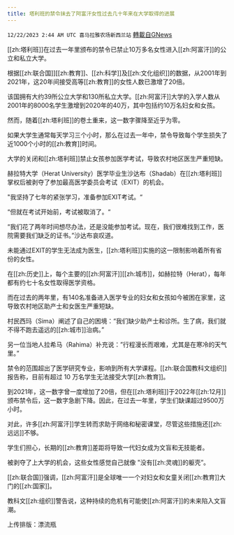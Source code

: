 ```yaml
---
title: 塔利班的禁令抹去了阿富汗女性过去几十年来在大学取得的进展
---
```

`12/22/2023 2:44 AM UTC 喜马拉雅农场新西兰站` [轉載自GNews](https://gnews.org/articles/2138555)

         

[[zh:塔利班]]在过去一年里颁布的禁令已禁止10万多名女性进入[[zh:阿富汗]]的公立和私立大学。

根据[[zh:联合国]][[zh:教育]]、[[zh:科学]]及[[zh:文化组织]]的数据，从2001年到2021年，这20年间接受高等[[zh:教育]]的女性人数已激增了20倍。

该国拥有大约39所公立大学和130所私立大学。[[zh:阿富汗]]大学的入学人数从2001年的8000名学生激增到2020年的40万，其中包括约10万名妇女和女孩。

然而，随着[[zh:塔利班]]的卷土重来，这一数字骤降至近乎为零。

如果大学生通常每天学习三个小时，那么在过去一年中，禁令导致每个学生损失了近1000个小时的[[zh:教育]]时间。

大学的关闭和[[zh:塔利班]]禁止女孩参加医学考试，导致农村地区医生严重短缺。

赫拉特大学（Herat University）医学毕业生沙达布（Shadab）在[[zh:塔利班]]掌权后被剥夺了参加最高医学委员会考试（EXIT）的机会。

"我坚持了七年的紧张学习，准备参加EXIT考试。“

“但就在考试开始前，考试被取消了。“

“我们花了两年时间想尽办法，还是没能参加考试。现在，我们很难找到工作，医院需要我们缺乏的证书。”沙达布哀叹道。

未能通过EXIT的学生无法成为医生，[[zh:塔利班]]实施的这一限制影响着所有省份的女性。

在[[zh:历史]]上，每个主要的[[zh:阿富汗]][[zh:城市]]，如赫拉特（Herat），每年都有约七十名女性取得医学资格。

而在过去的两年里，有140名准备进入医学专业的妇女和女孩如今被困在家里，这导致农村地区助产士和女医生严重短缺。

村民西玛（Sima）阐述了自己的困境：“我们缺少助产士和诊所。生了病，我们就不得不跑去遥远的[[zh:城市]]治病。”

另一位当地人拉希马（Rahima）补充说：”行程漫长而艰难，尤其是在寒冷的天气里。”

禁令的范围超出了医学研究专业，影响到所有大学课程。[[zh:联合国教科文组织]]报告称，目前有超过 10 万名学生无法接受大学[[zh:教育]]。

到2021年，这一数字曾一度增加了20倍，但在[[zh:塔利班]]于2022年[[zh:12月]]颁布禁令后，这一数字急剧下降。因此，在过去一年里，学生们缺课超过9500万小时。

对此，许多[[zh:阿富汗]]学生转而求助于网络和秘密课堂，尽管这些措施还[[zh:远远]]不够。

学生们担心，长期的[[zh:教育]]差距将导致一代妇女成为文盲和无技能者。

被剥夺了上大学的机会，这些女性感觉自己就像 "没有[[zh:灵魂]]的躯壳”。

[[zh:联合国]]强调，[[zh:阿富汗]]是全球唯一一个对妇女和女童关闭[[zh:教育]]大门的[[zh:国家]]。

教科文[[zh:组织]]警告说，这种持续的危机有可能使[[zh:阿富汗]]的未来陷入文盲潮。

上传排版：漂流瓶
